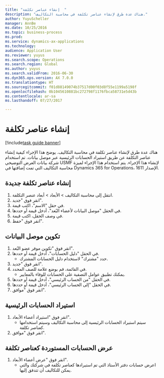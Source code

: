 ```yaml
--- 
title: "إنشاء عناصر تكلفة  "
description: "هناك عدة طرق لإنشاء عناصر تكلفة في محاسبة التكاليف."
author: YuyuScheller
manager: AnnBe
ms.date: 10/25/2016
ms.topic: business-process
ms.prod: 
ms.service: dynamics-ax-applications
ms.technology: 
audience: Application User
ms.reviewer: yuyus
ms.search.scope: Operations
ms.search.region: Global
ms.author: yuyus
ms.search.validFrom: 2016-06-30
ms.dyn365.ops.version: AX 7.0.0
ms.translationtype: HT
ms.sourcegitcommit: f01d88149074b37517d00f03d8f55e1199a5198f
ms.openlocfilehash: 0b1045610881bc272798f1176fbca58731e5d43b
ms.contentlocale: ar-sa
ms.lasthandoff: 07/27/2017

---
```

# <a name="create-cost-elements"></a>إنشاء عناصر تكلفة   

[!include[task guide banner](../../includes/task-guide-banner.md)]

هناك عدة طرق لإنشاء عناصر تكلفة في محاسبة التكاليف. يوضح هذا الإجراء كيفية إنشاء عناصر التكلفة عن طريق استيراد الحسابات الرئيسية عبر موصل بيانات. تم استخدام شركة بيانات العرض التوضيحي USMF لإنشاء هذا الإجراء. يتم استخدام هذا الإجراء لميزة محاسبة التكاليف التي تمت إضافتها في Dynamics 365 for Operations، الإصدار 1611.


## <a name="create-new-cost-elements"></a>إنشاء عناصر تكلفة جديدة
1. انتقل إلى محاسبة التكاليف > الأبعاد > أبعاد عنصر التكلفة.
2. انقر فوق "جديد".
3. في حقل "الاسم"، اكتب قيمة.
4. في الحقل "موصل البيانات لأعضاء البُعد‬"، أدخل قيمة أو حددها.
5. في وصف الحقل، اكتب قيمة.
6. انقر فوق "حفظ".

## <a name="configure-the-data-connector"></a>تكوين موصل البيانات
1. انقر فوق "تكوين موفر عضو البُعد".
2. في الحقل "دليل الحسابات"، أدخل قيمة أو حددها.
    * حدد "مشترك" لاستخدام دليل الحسابات المشترك.  
3. انقر فوق "جديد".
4. في القائمة، قم بوضع علامة للصف المحدد.
    * يمكنك تطبيق عوامل التصفية على الحسابات للوفاء بالمعايير.  
5. في الحقل "من الحساب الرئيسي‬‬"، أدخل قيمة أو حددها.
6. في الحقل "إلى الحساب الرئيسي‬‬‬‬"، أدخل قيمة أو حددها.
7. انقر فوق "موافق".

## <a name="import-main-accounts"></a>استيراد الحسابات الرئيسية
1. انقر فوق "استيراد أعضاء الأبعاد".
    * سيتم استيراد الحسابات الرئيسية إلى محاسبة التكاليف وسيتم استخدامها كعناصر تكلفة.  
2. انقر فوق "موافق".

## <a name="view-the-imported-accounts-as-cost-elements"></a>عرض الحسابات المستوردة كعناصر تكلفة
1. انقر فوق "عرض أعضاء الأبعاد".
    * اعرض حسابات دفتر الأستاذ التي تم استيرادها كعناصر تكلفة في شركتك والتي يمكن للتكاليف أن تتدفق إليها.  


